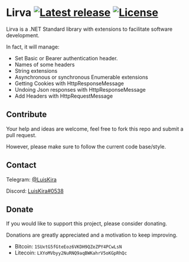 # Lirva [![Latest release](https://img.shields.io/github/v/release/LuisGraphyFVX/Lirva?color=red&style=flat-square)](https://github.com/LuisGraphyFVX/Lirva/releases) [![License](https://img.shields.io/github/license/LuisGraphyFVX/Lirva?color=red&style=flat-square)](https://github.com/LuisGraphyFVX/Lirva/blob/v3/LICENSE)

Lirva is a .NET Standard library with extensions to facilitate software development.

In fact, it will manage:
- Set Basic or Bearer authentication header.
- Names of some headers
- String extensions
- Asynchronous or synchronous Enumerable extensions
- Getting Cookies with HttpResponseMessage
- Undoing Json responses with HttpResponseMessage
- Add Headers with HttpRequestMessage

## Contribute

Your help and ideas are welcome, feel free to fork this repo and submit a pull request.

However, please make sure to follow the current code base/style.

## Contact

Telegram: [@LuisKira](https://t.me/LuisKira)

Discord: [LuisKira#0538](https://discord.com/)

## Donate

If you would like to support this project, please consider donating.

Donations are greatly appreciated and a motivation to keep improving.

- Bitcoin: `1SUxtG5fGteEoz6VKDH9QZeZPY4PCwLsN`
- Litecoin: `LXYoMVbyy2NuRNQ9aqBWKahrV5oKGpRhQc`
